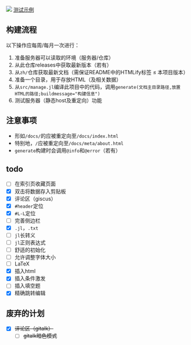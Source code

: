 ![](https://img.shields.io/badge/version-1.0.1-green) [测试示例](https://juliaroadmap.github.io/docs/meta/doctest.html)

## 构建流程
以下操作应每周/每月一次进行：
1. 准备服务器可以读取的环境（服务器/仓库）
2. 从此仓库releases中获取最新版本（若有）
3. 从`zh/`仓库获取最新文档（需保证README中的HTMLify标签 ≤ 本项目版本）
4. 准备一个目录，用于存放HTML（及相关数据）
5. 从`src/manage.jl`编译此项目中的代码，调用`generate(文档主目录路径,放置HTML的路径;buildmessage="构建信息")`
6. 测试服务器（静态host及重定向）功能

## 注意事项
* 形如`/docs/`的应被重定向至`/docs/index.html`
* 特别地，`/`应被重定向至`/docs/meta/about.html`
* `generate`构建时会调用`@info`和`@error`（若有）

## todo
- [ ] 在索引页收藏页面
- [x] 双击将数据存入剪贴板
- [x] 评论区（giscus）
- [x] `#header`定位
- [x] `#L-L`定位
- [ ] 完善侧边栏
- [x] `.jl`，`.txt`
- [ ] `jl`长转义
- [ ] `jl`正则表达式
- [ ] 舒适的初始化
- [ ] 允许调整字体大小
- [ ] LaTeX
- [x] 插入html
- [x] 插入条件激发
- [ ] 插入填空题
- [x] 精确跳转编辑

## 废弃的计划
- [x] ~~评论区（gitalk）~~
	- [ ] ~~gitalk暗色模式~~
